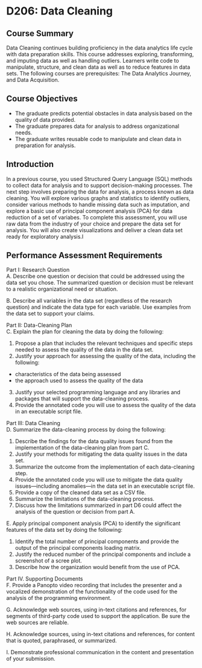 # D206: Data Cleaning

## Course Summary
Data Cleaning continues building proficiency in the data analytics life cycle with data preparation skills. This course addresses exploring, transforming, and imputing data as well as handling outliers. Learners write code to manipulate, structure, and clean data as well as to reduce features in data sets. The following courses are prerequisites: The Data Analytics Journey, and Data Acquisition.

## Course Objectives
* The graduate predicts potential obstacles in data analysis based on the quality of data provided.
* The graduate prepares data for analysis to address organizational needs.
* The graduate writes reusable code to manipulate and clean data in preparation for analysis.

## Introduction
In a previous course, you used Structured Query Language (SQL) methods to collect data for analysis and to support decision-making processes. The next step involves preparing the data for analysis, a process known as data cleaning. You will explore various graphs and statistics to identify outliers, consider various methods to handle missing data such as imputation, and explore a basic use of principal component analysis (PCA) for data reduction of a set of variabes. To complete this assessment, you will use raw data from the industry of your choice and prepare the data set for analysis. You will also create visualizations and deliver a clean data set ready for exploratory analysis.l

## Performance Assessment Requirements
Part I: Research Question<br>
A.  Describe one question or decision that could be addressed using the data set you chose. The summarized question or decision must be relevant to a realistic organizational need or situation.

B.  Describe all variables in the data set (regardless of the research question) and indicate the data type for each variable. Use examples from the data set to support your claims.

Part II: Data-Cleaning Plan<br>
C.  Explain the plan for cleaning the data by doing the following:
1.  Propose a plan that includes the relevant techniques and specific steps needed to assess the quality of the data in the data set.
2.  Justify your approach for assessing the quality of the data, including the following:
* characteristics of the data being assessed
* the approach used to assess the quality of the data
3.  Justify your selected programming language and any libraries and packages that will support the data-cleaning process.
4.  Provide the annotated code you will use to assess the quality of the data in an executable script file.

Part III: Data Cleaning<br>
D.  Summarize the data-cleaning process by doing the following:
1.  Describe the findings for the data quality issues found from the implementation of the data-cleaning plan from part C.
2.  Justify your methods for mitigating the data quality issues in the data set.
3.  Summarize the outcome from the implementation of each data-cleaning step.
4.  Provide the annotated code you will use to mitigate the data quality issues—including anomalies—in the data set in an executable script file.
5.  Provide a copy of the cleaned data set as a CSV file.
6.  Summarize the limitations of the data-cleaning process.
7.  Discuss how the limitations summarized in part D6 could affect the analysis of the question or decision from part A.

E.  Apply principal component analysis (PCA) to identify the significant features of the data set by doing the following:<br>
1.  Identify the total number of principal components and provide the output of the principal components loading matrix.
2.  Justify the reduced number of the principal components and include a screenshot of a scree plot.
3.  Describe how the organization would benefit from the use of PCA.

Part IV. Supporting Documents<br>
F.  Provide a Panopto video recording that includes the presenter and a vocalized demonstration of the functionality of the code used for the analysis of the programming environment.

G.  Acknowledge web sources, using in-text citations and references, for segments of third-party code used to support the application. Be sure the web sources are reliable.

H.  Acknowledge sources, using in-text citations and references, for content that is quoted, paraphrased, or summarized.

I.  Demonstrate professional communication in the content and presentation of your submission.
